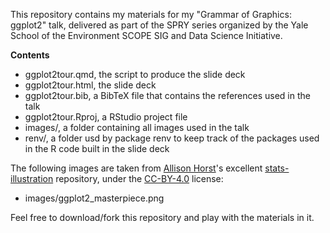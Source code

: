 This repository contains my materials for my "Grammar of Graphics: ggplot2" talk, delivered as part of the SPRY series organized by the Yale School of the Environment SCOPE SIG and Data Science Initiative. 

**Contents**

* ggplot2tour.qmd, the script to produce the slide deck
* ggplot2tour.html, the slide deck
* ggplot2tour.bib, a BibTeX file that contains the references used in the talk
* ggplot2tour.Rproj, a RStudio project file
* images/, a folder containing all images used in the talk
* renv/, a folder usd by package renv to keep track of the packages used in the R code built in the slide deck

The following images are taken from [Allison Horst](https://github.com/allisonhorst)'s excellent [stats-illustration](https://github.com/allisonhorst/stats-illustrations) repository, under the [CC-BY-4.0](https://github.com/allisonhorst/stats-illustrations/blob/main/license) license:

* images/ggplot2_masterpiece.png

Feel free to download/fork this repository and play with the materials in it.
